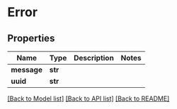 # Error

## Properties
Name | Type | Description | Notes
------------ | ------------- | ------------- | -------------
**message** | **str** |  | 
**uuid** | **str** |  | 

[[Back to Model list]](../README.md#documentation-for-models) [[Back to API list]](../README.md#documentation-for-api-endpoints) [[Back to README]](../README.md)

